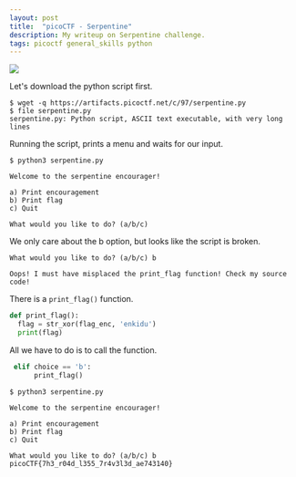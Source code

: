 ```yaml
---
layout: post
title:  "picoCTF - Serpentine"
description: My writeup on Serpentine challenge.
tags: picoctf general_skills python
---
```


![](https://i.imgur.com/AMr4KLy.png)

Let's download the python script first.

```
$ wget -q https://artifacts.picoctf.net/c/97/serpentine.py
$ file serpentine.py 
serpentine.py: Python script, ASCII text executable, with very long lines
```

Running the script, prints a menu and waits for our input.

```
$ python3 serpentine.py 

Welcome to the serpentine encourager!

a) Print encouragement
b) Print flag
c) Quit

What would you like to do? (a/b/c) 
```

We only care about the b option, but looks like the script is broken.

```
What would you like to do? (a/b/c) b

Oops! I must have misplaced the print_flag function! Check my source code!
```

There is a `print_flag()` function.

```python
def print_flag():
  flag = str_xor(flag_enc, 'enkidu')
  print(flag)
```

All we have to do is to call the function.

```python
 elif choice == 'b':
      print_flag()
```

```
$ python3 serpentine.py

Welcome to the serpentine encourager!

a) Print encouragement
b) Print flag
c) Quit

What would you like to do? (a/b/c) b
picoCTF{7h3_r04d_l355_7r4v3l3d_ae743140}
```
